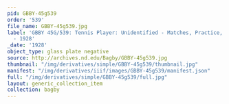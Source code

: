 ```yaml
---
pid: GBBY-45g539
order: '539'
file_name: GBBY-45g539.jpg
label: 'GBBY 45G/539: Tennis Player: Unidentified - Matches, Practice, and Posed Action
  - 1928'
_date: '1928'
object_type: glass plate negative
source: http://archives.nd.edu/Bagby/GBBY-45g539.jpg
thumbnail: "/img/derivatives/simple/GBBY-45g539/thumbnail.jpg"
manifest: "/img/derivatives/iiif/images/GBBY-45g539/manifest.json"
full: "/img/derivatives/simple/GBBY-45g539/full.jpg"
layout: generic_collection_item
collection: bagby
---
```

